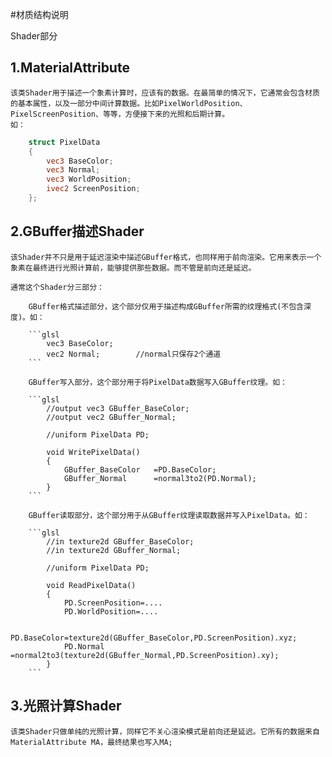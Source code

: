 #材质结构说明

Shader部分

## 1.MaterialAttribute
    该类Shader用于描述一个象素计算时，应该有的数据。在最简单的情况下，它通常会包含材质的基本属性，以及一部分中间计算数据。比如PixelWorldPosition、PixelScreenPosition、等等，方便接下来的光照和后期计算。
    如：
```glsl
    struct PixelData
    {
        vec3 BaseColor;
        vec3 Normal;
        vec3 WorldPosition;
        ivec2 ScreenPosition;
    };
```

## 2.GBuffer描述Shader
    该Shader并不只是用于延迟渲染中描述GBuffer格式，也同样用于前向渲染。它用来表示一个象素在最终进行光照计算前，能够提供那些数据。而不管是前向还是延迟。

    通常这个Shader分三部分：

        GBuffer格式描述部分，这个部分仅用于描述构成GBuffer所需的纹理格式(不包含深度)。如：

        ```glsl
            vec3 BaseColor;
            vec2 Normal;        //normal只保存2个通道
        ```

        GBuffer写入部分，这个部分用于将PixelData数据写入GBuffer纹理。如：

        ```glsl
            //output vec3 GBuffer_BaseColor;
            //output vec2 GBuffer_Normal;

            //uniform PixelData PD;

            void WritePixelData()
            {
                GBuffer_BaseColor   =PD.BaseColor;
                GBuffer_Normal      =normal3to2(PD.Normal);
            }
        ```

        GBuffer读取部分，这个部分用于从GBuffer纹理读取数据并写入PixelData。如：

        ```glsl
            //in texture2d GBuffer_BaseColor;
            //in texture2d GBuffer_Normal;

            //uniform PixelData PD;

            void ReadPixelData()
            {
                PD.ScreenPosition=....
                PD.WorldPosition=....

                PD.BaseColor=texture2d(GBuffer_BaseColor,PD.ScreenPosition).xyz;
                PD.Normal   =normal2to3(texture2d(GBuffer_Normal,PD.ScreenPosition).xy);
            }
        ```

## 3.光照计算Shader
    该类Shader只做单纯的光照计算，同样它不关心渲染模式是前向还是延迟。它所有的数据来自MaterialAttribute MA，最终结果也写入MA;



